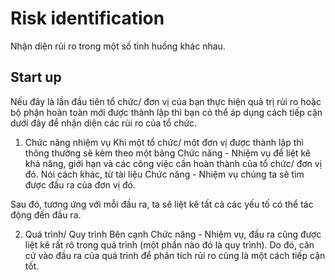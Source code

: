 # Risk identification
Nhận diện rủi ro trong một số tình huống khác nhau.
## Start up
Nếu đây là lần đầu tiên tổ chức/ đơn vị của bạn thực hiện quả trị rủi ro hoặc bộ phận hoàn toàn mới được thành lập thì bạn có thể áp dụng cách tiếp cận dưới đây để nhận diện các rủi ro của tổ chức.
1. Chức năng nhiệm vụ
Khi một tổ chức/ một đơn vị được thành lập thì thông thường sẽ kèm theo một bảng Chức năng - Nhiệm vụ để liệt kê khả năng, giới hạn và các công việc cần hoàn thành của tổ chức/ đơn vị đó. Nói cách khác, từ tài liệu Chức năng - Nhiệm vụ chúng ta sẽ tìm được đầu ra của đơn vị đó.

Sau đó, tương ứng với mỗi đầu ra, ta sẽ liệt kê tất cả các yếu tố có thể tác động đến đầu ra.

2. Quá trình/ Quy trình
Bên cạnh Chức năng - Nhiệm vụ, đầu ra cũng được liệt kê rất rõ trong quá trình (một phần nào đó là quy trình). Do đó, căn cứ vào đầu ra của quá trình để phân tích rủi ro cũng là một cách tiếp cận tốt.
